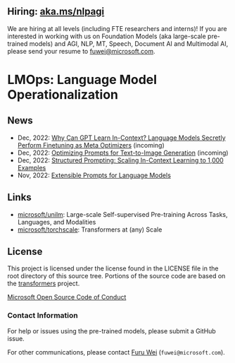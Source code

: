 ## Hiring: [aka.ms/nlpagi](https://aka.ms/nlpagi)
We are hiring at all levels (including FTE researchers and interns)! If you are interested in working with us on Foundation Models (aka large-scale pre-trained models) and AGI, NLP, MT, Speech, Document AI and Multimodal AI, please send your resume to <a href="mailto:fuwei@microsoft.com" class="x-hidden-focus">fuwei@microsoft.com</a>.

# LMOps: Language Model Operationalization



## News
- Dec, 2022: [Why Can GPT Learn In-Context? Language Models Secretly Perform Finetuning as Meta Optimizers](#) (incoming)
- Dec, 2022: [Optimizing Prompts for Text-to-Image Generation](#) (incoming)
- Dec, 2022: [Structured Prompting: Scaling In-Context Learning to 1,000 Examples](https://arxiv.org/abs/2212.06713)
- Nov, 2022: [Extensible Prompts for Language Models](https://arxiv.org/abs/2212.00616)

## Links

- [microsoft/unilm](https://github.com/microsoft/unilm): Large-scale Self-supervised Pre-training Across Tasks, Languages, and Modalities
- [microsoft/torchscale](https://github.com/microsoft/torchscale): Transformers at (any) Scale

## License
This project is licensed under the license found in the LICENSE file in the root directory of this source tree.
Portions of the source code are based on the [transformers](https://github.com/huggingface/transformers) project.

[Microsoft Open Source Code of Conduct](https://opensource.microsoft.com/codeofconduct)

### Contact Information

For help or issues using the pre-trained models, please submit a GitHub issue.

For other communications, please contact [Furu Wei](http://gitnlp.org/) (`fuwei@microsoft.com`).
